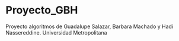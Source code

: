# Proyecto_GBH
Proyecto algoritmos de Guadalupe Salazar, Barbara Machado y Hadi Nassereddine. Universidad Metropolitana

